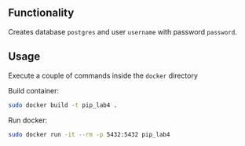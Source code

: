 ## Functionality

Creates database `postgres` and user `username` with password `password`.

## Usage

Execute a couple of commands inside the `docker` directory

Build container:
```bash
sudo docker build -t pip_lab4 .
```

Run docker:
```bash
sudo docker run -it --rm -p 5432:5432 pip_lab4
```

